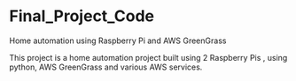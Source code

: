 # Final_Project_Code
Home automation using Raspberry Pi and AWS GreenGrass

This project is a home automation project built using 2 Raspberry Pis , using python, AWS GreenGrass and various AWS services.
